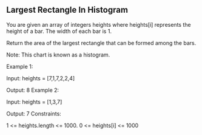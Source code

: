 ## Largest Rectangle In Histogram 


You are given an array of integers heights where heights[i] represents the height of a bar. The width of each bar is 1.

Return the area of the largest rectangle that can be formed among the bars.

Note: This chart is known as a histogram.

Example 1:

Input: heights = [7,1,7,2,2,4]

Output: 8
Example 2:

Input: heights = [1,3,7]

Output: 7
Constraints:

1 <= heights.length <= 1000.
0 <= heights[i] <= 1000